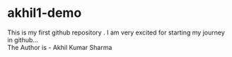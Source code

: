 # akhil1-demo
This is my first github repository . I am very excited for starting my journey in github...
<br>
The Author is - Akhil Kumar Sharma
